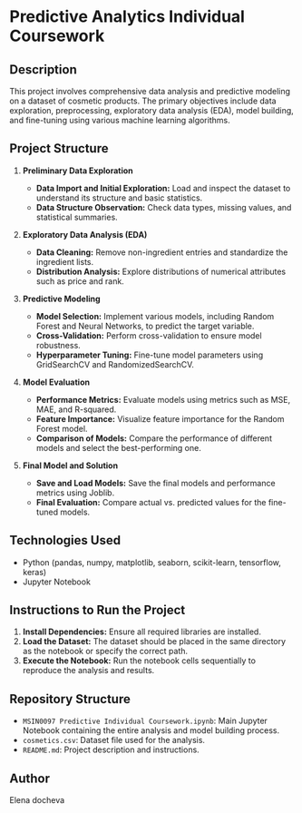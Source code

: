# Predictive Analytics Individual Coursework

## Description
This project involves comprehensive data analysis and predictive modeling on a dataset of cosmetic products. The primary objectives include data exploration, preprocessing, exploratory data analysis (EDA), model building, and fine-tuning using various machine learning algorithms.

## Project Structure

1. **Preliminary Data Exploration**
   - **Data Import and Initial Exploration:** Load and inspect the dataset to understand its structure and basic statistics.
   - **Data Structure Observation:** Check data types, missing values, and statistical summaries.

2. **Exploratory Data Analysis (EDA)**
   - **Data Cleaning:** Remove non-ingredient entries and standardize the ingredient lists.
   - **Distribution Analysis:** Explore distributions of numerical attributes such as price and rank.

3. **Predictive Modeling**
   - **Model Selection:** Implement various models, including Random Forest and Neural Networks, to predict the target variable.
   - **Cross-Validation:** Perform cross-validation to ensure model robustness.
   - **Hyperparameter Tuning:** Fine-tune model parameters using GridSearchCV and RandomizedSearchCV.

4. **Model Evaluation**
   - **Performance Metrics:** Evaluate models using metrics such as MSE, MAE, and R-squared.
   - **Feature Importance:** Visualize feature importance for the Random Forest model.
   - **Comparison of Models:** Compare the performance of different models and select the best-performing one.

5. **Final Model and Solution**
   - **Save and Load Models:** Save the final models and performance metrics using Joblib.
   - **Final Evaluation:** Compare actual vs. predicted values for the fine-tuned models.

## Technologies Used
- Python (pandas, numpy, matplotlib, seaborn, scikit-learn, tensorflow, keras)
- Jupyter Notebook

## Instructions to Run the Project
1. **Install Dependencies:** Ensure all required libraries are installed.
2. **Load the Dataset:** The dataset should be placed in the same directory as the notebook or specify the correct path.
3. **Execute the Notebook:** Run the notebook cells sequentially to reproduce the analysis and results.

## Repository Structure
- `MSIN0097 Predictive Individual Coursework.ipynb`: Main Jupyter Notebook containing the entire analysis and model building process.
- `cosmetics.csv`: Dataset file used for the analysis.
- `README.md`: Project description and instructions.

## Author
Elena docheva
